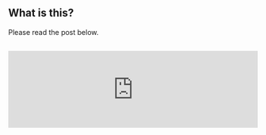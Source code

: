 ## What is this?

Please read the post below.

<iframe class="hatenablogcard" style="width:100%;height:155px;margin:15px 0;max-width:680px;" title="古都の治安を守れい！これがAlteryx、Snowflake、Lookerで作る奈良県犯罪MAPじゃあアァァッッ！ | Developers.IO" src="https://hatenablog-parts.com/embed?url=https://dev.classmethod.jp/articles/nara-crime-police/" frameborder="0" scrolling="no"></iframe>

